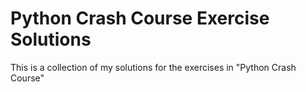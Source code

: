 # Python Crash Course Exercise Solutions
This is a collection of my solutions for the exercises in "Python Crash Course"